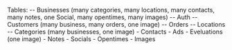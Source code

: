 Tables:
    -- Businesses (many categories, many locations, many contacts, many notes, one Social, many opentimes, many images)
    -- Auth
    -- Customers (many business, many orders, one image)
    -- Orders
    -- Locations
    --  Categories (many businesses, one image)
    - Contacts
    - Ads
    - Eveluations (one image)
    - Notes
    - Socials
    - Opentimes
    - Images